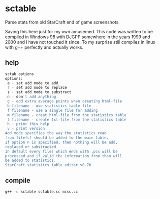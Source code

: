 # sctable
Parse stats from old StarCraft end of game screenshots.

Saving this here just for my own amusemed.
This code was written to be compiled in Windows 98 with DJGPP somewhere in the years 1999 and 2000 and I have not touched it since. To my surprise still compiles in linux with g++ perfectly and actually works.

## help
```sh
sctab options
options:
 a - set add mode to add
 r - set add mode to replace
 s - set add mode to substract
 n - don't add anything
 g - edd extra average points when creating html-file
 b filename - use statistics table file
 f filename - use a single file for adding
 m filename - creat html-file from the statistics table
 t filename - create txt-file from the statistics table
 h - print this help
 v - print version
Add mode specifies the way the statistics read
from file(s) should be added to the main table.
If option n is specified, then nothing will be add,
replaced or substracted.
In default every files which ends with .pcx will be
processed and if valid the information from them will
be added to statistics.
StarCraft statistics table editor v0.78
```

## compile
```sh
g++ -o sctable sctable.cc misc.cc
```
